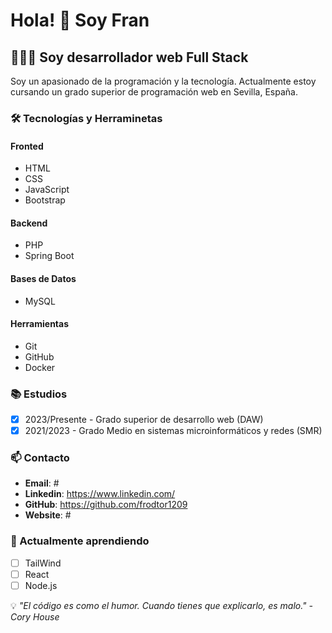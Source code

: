 # Hola! 👋 Soy Fran

## 👨🏻‍💻 Soy desarrollador web Full Stack

Soy un apasionado de la programación y la tecnología. Actualmente estoy cursando un grado superior de programación web en Sevilla, España.

### 🛠️ Tecnologías y Herraminetas

#### Fronted
- HTML
- CSS
- JavaScript
- Bootstrap

#### Backend
- PHP
- Spring Boot

#### Bases de Datos
- MySQL

#### Herramientas
- Git
- GitHub
- Docker

### 📚 Estudios
- [x] 2023/Presente - Grado superior de desarrollo web (DAW)
- [x] 2021/2023 - Grado Medio en sistemas microinformáticos y redes (SMR)

### 📫 Contacto
- **Email**: #
- **Linkedin**: https://www.linkedin.com/
- **GitHub**: https://github.com/frodtor1209
- **Website**: #

### 🌱 Actualmente aprendiendo
- [ ] TailWind
- [ ] React
- [ ] Node.js

💡 *"El código es como el humor. Cuando tienes que explicarlo, es malo." - Cory House*